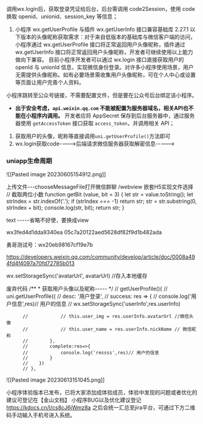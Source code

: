 调用wx.login后，获取登录凭证给后台，后台需调用 code2Session，使用 code 换取 openid、unionid、session_key 等信息；
1. 小程序 wx.getUserProfile 与插件 wx.getUserInfo 接口兼容基础库 2.27.1 以下版本的头像昵称获取需求：对于来自低版本的基础库与微信客户端的访问，小程序通过 wx.getUserProfile 接口将正常返回用户头像昵称，插件通过 wx.getUserInfo 接口将正常返回用户头像昵称，开发者可继续使用以上能力做向下兼容。
目前小程序开发者可以通过 wx.login 接口直接获取用户的 openId 与 unionId 信息，实现微信身份登录。对许多小程序使用场景，用户无需提供头像昵称。如有必要场景需收集用户头像昵称，可在个人中心或设置等页面让用户完善个人资料。

小程序跳转至公众号链接，不需要配置文件，但是要在公众号后台绑定该小程序。

- **出于安全考虑，`api.weixin.qq.com` 不能被配置为服务器域名，相关API也不能在小程序内调用。** 开发者应将 AppSecret 保存到后台服务器中，通过服务器使用 `getAccessToken` 接口获取 `access_token`，并调用相关 API；

1. 获取用户的头像，昵称等直接调用`uni.getUserProfile()`方法即可
2. wx.login获取code---->后端请求微信服务器获取解密信息----->


### uniapp生命周期
![[Pasted image 20230605154912.png]]


上传文件---chooseMessageFile打开微信群聊  /webview 嵌套H5实现文件选择
// 截取两位小数
	function getBit (value, bit = 3) {
	  let str = value.toString();
	  let strIndex = str.indexOf('.');
	  if (strIndex === -1) return str;
	  str = str.substring(0, strIndex + bit);
	  console.log(str, bit);
	  return str;
	}



text -----省略不好使，要换成view

wx3fed4d1dda9340ea
05c7a20122aed5628df82f9d1b482ada



勇哥测试号：wx20eb98167cf19e7b

https://developers.weixin.qq.com/community/develop/article/doc/0008a494fd4f4097a70fd72785b013

wx.setStorageSync('avatarUrl', avatarUrl) //存入本地缓存



废弃代码
		  /**
		   * 获取用户头像以及昵称-----
		   */
		  // getUserProfile(){
		  // 	uni.getUserProfile({
		  // 		desc: '用户登录',
		  // 		success: res => {
		  // 			console.log('用户信息',res)// 用户的信息
				// 	 wx.setStorageSync('userInfo',res.userInfo)
					
		  // 			// this.user_img = res.userInfo.avatarUrl //微信头像
		  // 			// this.user_name = res.userInfo.nickName // 微信昵称
		  // 		},
		  // 		complete:res=>{
		  // 			console.log('ressss',res)// 用户的信息
		  // 		}
		  // 	})
		  // },


![[Pasted image 20230613151045.png]]





小程序体验版本已发布，已将大家添加成体验成员，体验中发现的问题或者优化的建议可登记在【金山文档】 小程序BUG以及优化建议登记
https://kdocs.cn/l/cs8cJ6jWmz8a  之后会统一汇总至jira平台，可通过下方二维码手动输入手机号进入系统。